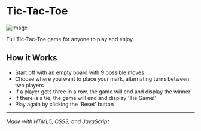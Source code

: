 # Tic-Tac-Toe

![Image](https://i.imgur.com/PDqd7eD.png)



Full Tic-Tac-Toe game for anyone to play and enjoy.

## How it Works

- Start off with an empty board with 9 possible moves
- Choose where you want to place your mark, alternating turns between two players
- If a player gets three in a row, the game will end and display the winner
- If there is a tie, the game will end and display 'Tie Game!'
- Play again by clicking the 'Reset' button

---
_Made with HTML5, CSS3, and JavaScript_

